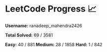 # LeetCode Progress 📈
**Username:** ranadeep_mahendra2426

**Total Solved:** 69 / 3581

**Easy:** 40 / 881
**Medium:** 28 / 1858
**Hard:** 1 / 842
